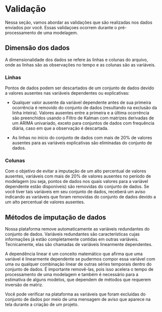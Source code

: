 # Validação

Nessa seção, vamos abordar as validações que são realizadas nos dados enviados por você. Essas validaçoes ocorrem durante o pré-processamento de uma modelagem.

## Dimensão dos dados

A dimensionalidade dos dados se refere às linhas e colunas do arquivo, onde as linhas são as observações no tempo e as colunas são as variáveis. 

### Linhas

Pontos de dados podem ser descartados de um conjunto de dados devido a valores ausentes nas variáveis dependentes ou explicativas: 

- Qualquer valor ausente da variável dependente antes de sua primeira ocorrência é removido do conjunto de dados (resultando na exclusão da linha inteira). Valores ausentes entre a primeira e a última ocorrência são preenchidos usando o Filtro de Kalman com matrizes derivadas de um ARIMA univariado, exceto para conjuntos de dados com frequência diária, caso em que a observação é descartada. 

- As linhas no início do conjunto de dados com mais de 20% de valores ausentes para as variáveis explicativas são eliminadas do conjunto de dados. 

### Colunas 

Com o objetivo de evitar a imputação de um alto percentual de valores ausentes, variáveis com mais de 20% de valores ausentes no período de modelagem (ou seja, pontos de dados nos quais valores para a variável dependente estão disponíveis) são removidas do conjunto de dados. Se você tiver tais variáveis em seu conjunto de dados, receberá um aviso indicando as variáveis que foram removidas do conjunto de dados devido a um alto percentual de valores ausentes. 

## Métodos de imputação de dados

Nossa plataforma remove automaticamente as variáveis redundantes do conjunto de dados. Variáveis redundantes são características cujas informações já estão completamente contidas em outras variáveis. Tecnicamente, elas são chamadas de variáveis linearmente dependentes. 

A dependência linear é um conceito matemático que afirma que uma variável é linearmente dependente se pudermos compor essa variável com uma ou qualquer combinação linear de outras séries temporais dentro do conjunto de dados. É importante removê-las, pois isso acelera o tempo de processamento de uma modelagem e também é necessário para a estimativa de alguns modelos, que dependem de métodos que requerem inversão de matriz. 

Você pode verificar na plataforma as variáveis que foram excluídas do conjunto de dados por meio de uma mensagem de aviso que aparece na tela durante a criação de um projeto. 
